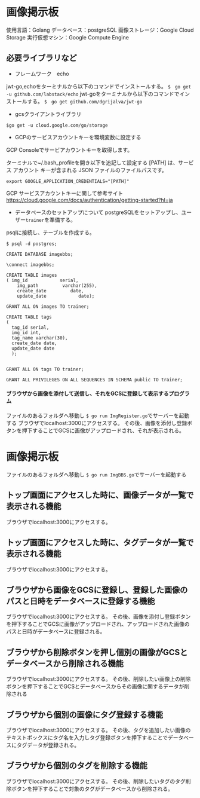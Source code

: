 # 画像掲示板

使用言語：Golang
データベース：postgreSQL
画像ストレージ：Google Cloud Storage
実行仮想マシン：Google Compute Engine


## 必要ライブラリなど
* フレームワーク　echo

jwt-go,echoをターミナルから以下のコマンドでインストールする。
`$　go get -u github.com/labstack/echo`
jwt-goをターミナルから以下のコマンドでインストールする。
`$　go get github.com/dgrijalva/jwt-go`

* gcsクライアントライブラリ

`$go get -u cloud.google.com/go/storage`

* GCPのサービスアカウントキーを環境変数に設定する

GCP Consoleでサービアカウントキーを取得します。

ターミナルで~/.bash_profileを開き以下を追記して設定する
[PATH] は、サービス アカウント キーが含まれる JSON ファイルのファイルパスです。

`export GOOGLE_APPLICATION_CREDENTIALS="[PATH]"`


GCP サービスアカウントキーに関して参考サイト
https://cloud.google.com/docs/authentication/getting-started?hl=ja

* データベースのセットアップについて
postgreSQLをセットアップし、ユーザー`trainer`を準備する。

psqlに接続し、テーブルを作成する。
```
$ psql -d postgres;

CREATE DATABASE imagebbs;

\connect imagebbs;

CREATE TABLE images
( img_id            serial,
    img_path         varchar(255),
    create_date         date,
    update_date            date);

GRANT ALL ON images TO trainer;

CREATE TABLE tags
(
  tag_id serial,
  img_id int,
  tag_name varchar(30),
  create_date date,
  update_date date
  );


GRANT ALL ON tags TO trainer;

GRANT ALL PRIVILEGES ON ALL SEQUENCES IN SCHEMA public TO trainer;
```

#### ブラウザから画像を添付して送信し、それをGCSに登録して表示するプログラム

ファイルのあるフォルダへ移動し
 `$ go run ImgRegister.go`でサーバーを起動する
 ブラウザでlocalhost:3000にアクセスする。
 その後、画像を添付し登録ボタンを押下することでGCSに画像がアップロードされ、それが表示される。

# 画像掲示板

ファイルのあるフォルダへ移動し
 `$ go run ImgBBS.go`でサーバーを起動する

## トップ画面にアクセスした時に、画像データが一覧で表示される機能

 ブラウザでlocalhost:3000にアクセスする。

## トップ画面にアクセスした時に、タグデータが一覧で表示される機能

  ブラウザでlocalhost:3000にアクセスする。

## ブラウザから画像をGCSに登録し、登録した画像のパスと日時をデータベースに登録する機能

 ブラウザでlocalhost:3000にアクセスする。
 その後、画像を添付し登録ボタンを押下することでGCSに画像がアップロードされ、アップロードされた画像のパスと日時がデータベースに登録される。

## ブラウザから削除ボタンを押し個別の画像がGCSとデータベースから削除される機能

 ブラウザでlocalhost:3000にアクセスする。
 その後、削除したい画像上の削除ボタンを押下することでGCSとデータベースからその画像に関するデータが削除される

## ブラウザから個別の画像にタグ登録する機能

  ブラウザでlocalhost:3000にアクセスする。
  その後、タグを追加したい画像のテキストボックスにタグ名を入力しタグ登録ボタンを押下することでデータベースにタグデータが登録される。

## ブラウザから個別のタグを削除する機能

  ブラウザでlocalhost:3000にアクセスする。
  その後、削除したいタグのタグ削除ボタンを押下することで対象のタグがデータベースから削除される。
